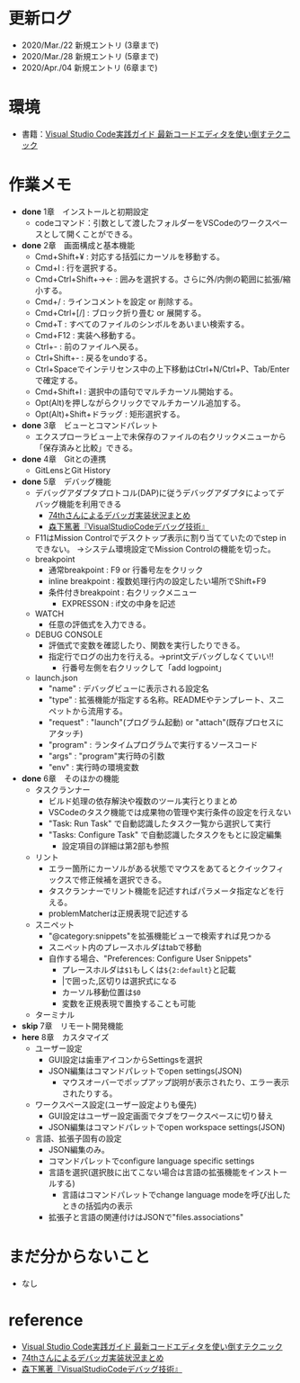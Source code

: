 # 更新ログ
- 2020/Mar./22 新規エントリ (3章まで)
- 2020/Mar./28 新規エントリ (5章まで)
- 2020/Apr./04 新規エントリ (6章まで)

# 環境
- 書籍：[Visual Studio Code実践ガイド 最新コードエディタを使い倒すテクニック][book]

# 作業メモ
- __done__ 1章　インストールと初期設定 
  - codeコマンド：引数として渡したフォルダーをVSCodeのワークスペースとして開くことができる。
- __done__ 2章　画面構成と基本機能
  - Cmd+Shift+¥ : 対応する括弧にカーソルを移動する。
  - Cmd+l : 行を選択する。
  - Cmd+Ctrl+Shift+→← : 囲みを選択する。さらに外/内側の範囲に拡張/縮小する。
  - Cmd+/ : ラインコメントを設定 or 削除する。
  - Cmd+Ctrl+[/] : ブロック折り畳む or 展開する。
  - Cmd+T : すべてのファイルのシンボルをあいまい検索する。
  - Cmd+F12 : 実装へ移動する。
  - Ctrl+- : 前のファイルへ戻る。
  - Ctrl+Shift+- : 戻るをundoする。
  - Ctrl+Spaceでインテリセンス中の上下移動はCtrl+N/Ctrl+P、Tab/Enterで確定する。
  - Cmd+Shift+l : 選択中の語句でマルチカーソル開始する。
  - Opt(Alt)を押しながらクリックでマルチカーソル追加する。
  - Opt(Alt)+Shift+ドラッグ : 矩形選択する。
- __done__ 3章　ビューとコマンドパレット
  - エクスプローラビュー上で未保存のファイルの右クリックメニューから「保存済みと比較」できる。
- __done__ 4章　Gitとの連携
  - GitLensとGit History
- __done__ 5章　デバッグ機能
  - デバッグアダプタプロトコル(DAP)に従うデバッグアダプタによってデバッグ機能を利用できる
    - [74thさんによるデバッガ実装状況まとめ][debugger_implement_status]
    - [森下篤著『VisualStudioCodeデバッグ技術』][book_debug]
  - F11はMission Controlでデスクトップ表示に割り当てていたのでstep inできない。
    →システム環境設定でMission Controlの機能を切った。
  - breakpoint
    - 通常breakpoint : F9 or 行番号左をクリック
    - inline breakpoint : 複数処理行内の設定したい場所でShift+F9
    - 条件付きbreakpoint : 右クリックメニュー
      - EXPRESSON : if文の中身を記述
  - WATCH
    - 任意の評価式を入力できる。
  - DEBUG CONSOLE
    - 評価式で変数を確認したり、関数を実行したりできる。
    - 指定行でログの出力を行える。→print文デバッグしなくていい!!
      - 行番号左側を右クリックして「add logpoint」
  - launch.json
    - "name" : デバッグビューに表示される設定名
    - "type" : 拡張機能が指定する名称。READMEやテンプレート、スニペットから流用する。
    - "request" : "launch"(プログラム起動) or "attach"(既存プロセスにアタッチ)
    - "program" : ランタイムプログラムで実行するソースコード
    - "args" : "program"実行時の引数
    - "env" : 実行時の環境変数
- __done__ 6章　そのほかの機能
  - タスクランナー
    - ビルド処理の依存解決や複数のツール実行とりまとめ
    - VSCodeのタスク機能では成果物の管理や実行条件の設定を行えない
    - "Task: Run Task" で自動認識したタスク一覧から選択して実行
    - "Tasks: Configure Task" で自動認識したタスクをもとに設定編集
      - 設定項目の詳細は第2部も参照
  - リント
    - エラー箇所にカーソルがある状態でマウスをあてるとクイックフィックスで修正候補を選択できる。
    - タスクランナーでリント機能を記述すればパラメータ指定などを行える。
    - problemMatcherは正規表現で記述する
  - スニペット
    - "@category:snippets"を拡張機能ビューで検索すれば見つかる
    - スニペット内のプレースホルダはtabで移動
    - 自作する場合、"Preferences: Configure User Snippets"
      - プレースホルダは`$1`もしくは`${2:default}`と記載
      - |で囲った,区切りは選択式になる
      - カーソル移動位置は`$0`
      - 変数を正規表現で置換することも可能
  - ターミナル
- __skip__ 7章　リモート開発機能
- __here__ 8章　カスタマイズ
  - ユーザー設定
    - GUI設定は歯車アイコンからSettingsを選択
    - JSON編集はコマンドパレットでopen settings(JSON)
      - マウスオーバーでポップアップ説明が表示されたり、エラー表示されたりする。
  - ワークスペース設定(ユーザー設定よりも優先)
    - GUI設定はユーザー設定画面でタブをワークスペースに切り替え
    - JSON編集はコマンドパレットでopen workspace settings(JSON)
  - 言語、拡張子固有の設定
    - JSON編集のみ。
    - コマンドパレットでconfigure language specific settings
    - 言語を選択(選択肢に出てこない場合は言語の拡張機能をインストールする)
      - 言語はコマンドパレットでchange language modeを呼び出したときの括弧内の表示
    - 拡張子と言語の関連付けはJSONで"files.associations"

# まだ分からないこと
- なし

# reference
- [Visual Studio Code実践ガイド 最新コードエディタを使い倒すテクニック][book]
- [74thさんによるデバッガ実装状況まとめ][debugger_implement_status]
- [森下篤著『VisualStudioCodeデバッグ技術』][book_debug]

[book]: https://www.amazon.co.jp/Visual-Studio-Code%E5%AE%9F%E8%B7%B5%E3%82%AC%E3%82%A4%E3%83%89-%E2%80%94%E2%80%94-%E6%9C%80%E6%96%B0%E3%82%B3%E3%83%BC%E3%83%89%E3%82%A8%E3%83%87%E3%82%A3%E3%82%BF%E3%82%92%E4%BD%BF%E3%81%84%E5%80%92%E3%81%99%E3%83%86%E3%82%AF%E3%83%8B%E3%83%83%E3%82%AF-ebook/dp/B084SS63L4/ref=pd_rhf_gw_p_img_2?_encoding=UTF8&psc=1&refRID=6P5JAMF7DD64GKZ2C35B
[debugger_implement_status]: https://74th.github.io/vscode-debug-specs/
[book_debug]: https://www.amazon.co.jp/Visual-Studio-Code%E3%83%87%E3%83%90%E3%83%83%E3%82%B0%E6%8A%80%E8%A1%93-%E6%8A%80%E8%A1%93%E3%81%AE%E6%B3%89%E3%82%B7%E3%83%AA%E3%83%BC%E3%82%BA%EF%BC%88NextPublishing%EF%BC%89-%E6%A3%AE%E4%B8%8B-ebook/dp/B07KXGNVS2/ref=tmm_kin_swatch_0?_encoding=UTF8&qid=&sr=
